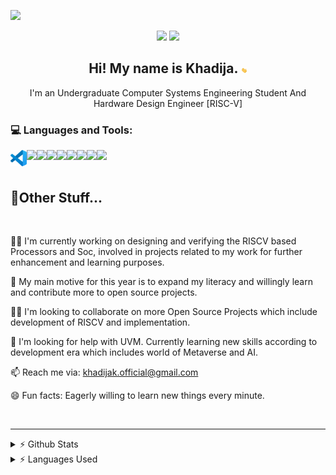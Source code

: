 ![](https://visitor-badge.glitch.me/badge?page_id=Khadija411.Khadija)
<p align='center'>
<a href="https://twitter.com/Khadija411"><img height="30" src="https://www.clipartmax.com/png/small/5-57134_the-twitter-logo-transparent.png"></a>
<a href="https://www.linkedin.com/in/khadijaak/"><img height="30" src="https://www.clipartmax.com/png/small/41-413941_ln-linkedin-logo-png.png"></a>
</p>

<h2 align="center">Hi! My name is Khadija. <img src="https://raw.githubusercontent.com/ABSphreak/ABSphreak/master/gifs/Hi.gif" width="10px"></h2>
<p align="center">I'm an Undergraduate Computer Systems Engineering Student And Hardware Design Engineer [RISC-V]</p>

### 💻 Languages and Tools: 
  

<img align="left" alt="Visual Studio Code" width="26px" src="https://raw.githubusercontent.com/github/explore/80688e429a7d4ef2fca1e82350fe8e3517d3494d/topics/visual-studio-code/visual-studio-code.png" />
<img align="left" height="20" src="https://www.clipartmax.com/png/small/166-1666865_algoholic-a-coders-blog-matlab-icon-png.png">
<img align="left" height="20" src="http://tiny.cc/5h2ysz"> 
<img align="left" height="20" src="https://encrypted-tbn0.gstatic.com/images?q=tbn%3AANd9GcTzO9X0W6WNMpcWCryfTa0OpdkhCxmpywSQgw&usqp=CAU">
<img align="left" height="20" src="https://upload.wikimedia.org/wikipedia/en/e/ef/SystemVerilog_logo.png">
<img align="left" height="20" src="https://www.clipartmax.com/png/small/87-877926_git-git-icon.png">
<img align="left" height="20" src="https://www.clipartmax.com/png/small/36-362550_raspberry-pi-logo-raspberry-pi-logo.png">
<img align="left" height="20" src="https://www.clipartmax.com/png/middle/479-4795970_for-python-programming-language.png">
<img align="left" height="20" src="https://www.clipartmax.com/png/small/240-2409409_c-programming-icon-c-programming-language-icon.png">
<br />

<br />

## 🚀Other Stuff...

<br />

👩‍💻 I'm currently working on designing and verifying the RISCV based Processors and Soc, involved in projects related to my work for further enhancement and learning purposes.

🧠 My main motive for this year is to expand my literacy and willingly learn and contribute more to open source projects.

👯‍♀️ I'm looking to collaborate on more Open Source Projects which include development of RISCV and implementation.

🤔 I'm looking for help with UVM. Currently learning new skills according to development era which includes world of Metaverse and AI.

📫 Reach me via: khadijak.official@gmail.com

😄 Fun facts: Eagerly willing to learn new things every minute.


<br />

___

<details>
  <summary> ⚡️ Github Stats</summary>
  
<a href="https://github.com/Khadija411/github-readme-stats">
  <img align="center" src="https://github-readme-stats.vercel.app/api?username=Khadija411&show_icons=true&include_all_commits=true&hide_border=true&theme=prussian" alt="Khadija's github stats" />
</a>
</details>

<details>
  <summary> ⚡️ Languages Used</summary>
<a href="https://github.com/Khadija411/github-readme-stats">
  <img align="center" src="https://github-readme-stats.vercel.app/api/top-langs/?username=Khadija411&layout=compact&hide_border=true&theme=prussian" />
</a>
</details>

<!-- <img align="center" src="https://activity-graph.herokuapp.com/graph?username=Khadija411&bg_color=000000&color=4fff67&line=4fff67&point=ffffff&area=true&hide_border=true" /> -->
